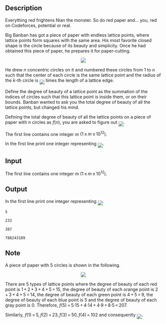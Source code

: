 ## Description

<div><p><span class="tex-font-style-it">Everything red frightens Nian the monster. So do red paper and... you, red on Codeforces, potential or real.</span></p><p>Big Banban has got a piece of paper with endless lattice points, where lattice points form squares with the same area. His most favorite closed shape is the circle because of its beauty and simplicity. Once he had obtained this piece of paper, he prepares it for paper-cutting.</p><center> <img class="tex-graphics" src="file://xUjP047k.png" style="max-width: 100.0%;max-height: 100.0%;"> </center><p>He drew <span class="tex-span"><i>n</i></span> concentric circles on it and numbered these circles from <span class="tex-span">1</span> to <span class="tex-span"><i>n</i></span> such that the center of each circle is the same lattice point and the radius of the <span class="tex-span"><i>k</i></span>-th circle is <img align="middle" class="tex-formula" src="file://fcRDFRMp.png" style="max-width: 100.0%;max-height: 100.0%;"> times the length of a lattice edge.</p><p>Define the degree of beauty of a lattice point as the summation of the <span class="tex-font-style-bf">indices</span> of circles such that this lattice point is inside them, or on their bounds. Banban wanted to ask you the total degree of beauty of all the lattice points, but changed his mind.</p><p>Defining the total degree of beauty of all the lattice points on a piece of paper with <span class="tex-span"><i>n</i></span> circles as <span class="tex-span"><i>f</i>(<i>n</i>)</span>, you are asked to figure out <img align="middle" class="tex-formula" src="file://Za8TLc0Z.png" style="max-width: 100.0%;max-height: 100.0%;">.</p></div><div class="input-specification"><p>The first line contains one integer <span class="tex-span"><i>m</i></span> <span class="tex-span">(1 ≤ <i>m</i> ≤ 10<sup class="upper-index">12</sup>)</span>.</p></div><div class="output-specification"><p>In the first line print one integer representing <img align="middle" class="tex-formula" src="file://rx0NqNaD.png" style="max-width: 100.0%;max-height: 100.0%;">.</p></div>

## Input

<p>The first line contains one integer <span class="tex-span"><i>m</i></span> <span class="tex-span">(1 ≤ <i>m</i> ≤ 10<sup class="upper-index">12</sup>)</span>.</p>

## Output

<p>In the first line print one integer representing <img align="middle" class="tex-formula" src="file://rx0NqNaD.png" style="max-width: 100.0%;max-height: 100.0%;">.</p>





```input1
5

```




```input2
233

```




```output1
387

```




```output2
788243189

```



## Note

<p>A piece of paper with <span class="tex-span">5</span> circles is shown in the following.</p><center> <img class="tex-graphics" src="file://G8MN52bl.png" style="max-width: 100.0%;max-height: 100.0%;"> </center><p>There are <span class="tex-span">5</span> types of lattice points where the degree of beauty of each red point is <span class="tex-span">1 + 2 + 3 + 4 + 5 = 15</span>, the degree of beauty of each orange point is <span class="tex-span">2 + 3 + 4 + 5 = 14</span>, the degree of beauty of each green point is <span class="tex-span">4 + 5 = 9</span>, the degree of beauty of each blue point is <span class="tex-span">5</span> and the degree of beauty of each gray point is <span class="tex-span">0</span>. Therefore, <span class="tex-span"><i>f</i>(5) = 5·15 + 4·14 + 4·9 + 8·5 = 207</span>.</p><p>Similarly, <span class="tex-span"><i>f</i>(1) = 5, <i>f</i>(2) = 23, <i>f</i>(3) = 50, <i>f</i>(4) = 102</span> and consequently <img align="middle" class="tex-formula" src="file://uMaFrEKY.png" style="max-width: 100.0%;max-height: 100.0%;">.</p>

